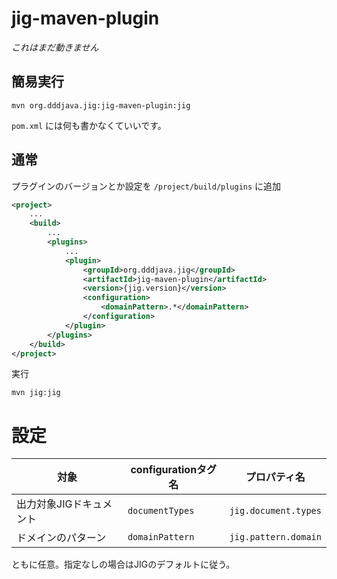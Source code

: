 jig-maven-plugin
============================================================

*これはまだ動きません*

## 簡易実行

```
mvn org.dddjava.jig:jig-maven-plugin:jig
```

`pom.xml` には何も書かなくていいです。

## 通常

プラグインのバージョンとか設定を `/project/build/plugins` に追加

```pom.xml
<project>
    ...
    <build>
        ...
        <plugins>
            ...
            <plugin>
                <groupId>org.dddjava.jig</groupId>
                <artifactId>jig-maven-plugin</artifactId>
                <version>{jig.version}</version>
                <configuration>
                    <domainPattern>.*</domainPattern>
                </configuration>
            </plugin>
        </plugins>
    </build>
</project>
```

実行

```
mvn jig:jig
```

# 設定

|対象|configurationタグ名|プロパティ名|
|----|----|----|
|出力対象JIGドキュメント| `documentTypes` | `jig.document.types` |
|ドメインのパターン| `domainPattern` | `jig.pattern.domain` |

ともに任意。指定なしの場合はJIGのデフォルトに従う。
